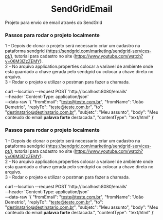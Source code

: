 <h1 align="center"> SendGridEmail </h1>
Projeto para envio de email através do SendGrid

### Passos para rodar o projeto localmente
1 - Depois de clonar o projeto será necessario criar um cadastro na pataforma sendgrid (https://sendgrid.com/marketing/sendgrid-services-pt/), tutorial para cadastro no site (https://www.youtube.com/watch?v=06M3lZzZEMY).</br>
2 - No arquivo application.properties colocar a variavel de ambiente onde esta guardado a chave gerada pelo sendgrid ou colocar a chave direto no arquivo.</br>
3 - Rodar o projeto e utilizar o postman para fazer a chamada.</br>

curl --location --request POST 'http://localhost:8080/emails' \
--header 'Content-Type: application/json' \
--data-raw '{
    "fromEmail": "teste@teste.com.br",
    "fromName": "João Demetrio",
    "replyTo": "teste@teste.com.br",
    "to": "destinatario@destinatario.com.br",
    "subjetc": "Meu assunto",
    "body": "Meu conteudo do email <strong>palavra forte</strong> destacada.",
    "contentType": "text/html"
}'

### Passos para rodar o projeto localmente
1 - Depois de clonar o projeto será necessario criar um cadastro na pataforma sendgrid (https://sendgrid.com/marketing/sendgrid-services-pt/), tutorial para cadastro no site (https://www.youtube.com/watch?v=06M3lZzZEMY).</br>
2 - No arquivo application.properties colocar a variavel de ambiente onde esta guardado a chave gerada pelo sendgrid ou colocar a chave direto no arquivo.</br>
3 - Rodar o projeto e utilizar o postman para fazer a chamada.</br>

curl --location --request POST 'http://localhost:8080/emails' \
--header 'Content-Type: application/json' \
--data-raw '{
    "fromEmail": "teste@teste.com.br",
    "fromName": "João Demetrio",
    "replyTo": "teste@teste.com.br",
    "to": "destinatario@destinatario.com.br",
    "subjetc": "Meu assunto",
    "body": "Meu conteudo do email <strong>palavra forte</strong> destacada.",
    "contentType": "text/html"
}'
